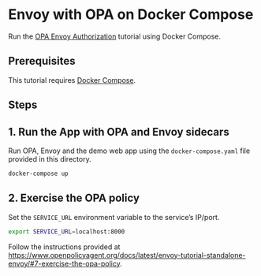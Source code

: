 # Envoy with OPA on Docker Compose

Run the [OPA Envoy Authorization](https://www.openpolicyagent.org/docs/latest/envoy-tutorial-standalone-envoy/) tutorial using Docker Compose.

## Prerequisites

This tutorial requires [Docker Compose](https://docs.docker.com/compose/install/).

## Steps

## 1. Run the App with OPA and Envoy sidecars

Run OPA, Envoy and the demo web app using the `docker-compose.yaml` file provided in this directory.

```sh
docker-compose up
```

## 2. Exercise the OPA policy

Set the `SERVICE_URL` environment variable to the service’s IP/port.

```sh
export SERVICE_URL=localhost:8000
```

Follow the instructions provided at https://www.openpolicyagent.org/docs/latest/envoy-tutorial-standalone-envoy/#7-exercise-the-opa-policy.
